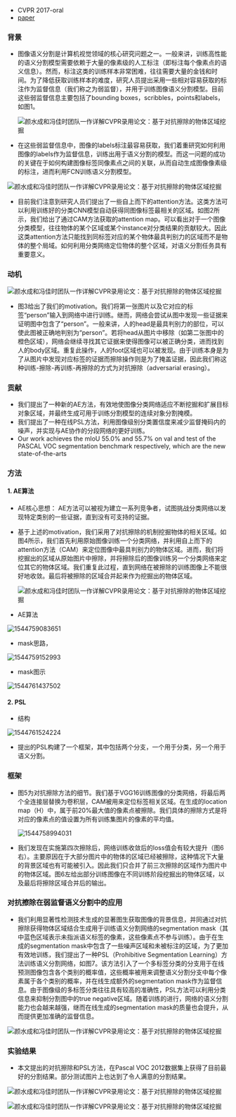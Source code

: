 * CVPR 2017-oral
* [paper](paper/2018-Object%20Region%20Mining%20with%20Adversarial%20Erasing%20A%20Simple%20Classification%20to.pdf)

### 背景

* 图像语义分割是计算机视觉领域的核心研究问题之一。一般来讲，训练高性能的语义分割模型需要依赖于大量的像素级的人工标注（即标注每个像素点的语义信息）。然而，标注这类的训练样本非常困难，往往需要大量的金钱和时间。为了降低获取训练样本的难度，研究人员提出采用一些相对容易获取的标注作为监督信息（我们称之为弱监督），并用于训练图像语义分割模型。目前这些弱监督信息主要包括了bounding boxes，scribbles，points和labels，如图1。

  ![颜水成和冯佳时团队一作详解CVPR录用论文：基于对抗擦除的物体区域挖掘](readme/Object_Region_Mining_with_Adversarial_Erasing_01.png)

* 在这些弱监督信息中，图像的labels标注最容易获取，我们着重研究如何利用图像的labels作为监督信息，训练出用于语义分割的模型。而这一问题的成功的关键在于如何构建图像标签同像素点之间的关联，从而自动生成图像像素级的标注，进而利用FCN训练语义分割模型。

![颜水成和冯佳时团队一作详解CVPR录用论文：基于对抗擦除的物体区域挖掘](readme/Object_Region_Mining_with_Adversarial_Erasing_02.png)

* 目前我们注意到研究人员们提出了一些自上而下的attention方法。这类方法可以利用训练好的分类CNN模型自动获得同图像标签最相关的区域。如图2所示，我们给出了通过CAM方法获取的attention map。可以看出对于一个图像分类模型，往往物体的某个区域或某个instance对分类结果的贡献较大。因此这类attention方法只能找到同标签对应的某个物体最具判别力的区域而不是物体的整个局域。如何利用分类网络定位物体的整个区域，对语义分割任务具有重要意义。

### 动机

![颜水成和冯佳时团队一作详解CVPR录用论文：基于对抗擦除的物体区域挖掘](readme/Object_Region_Mining_with_Adversarial_Erasing_03.png)

* 图3给出了我们的motivation。我们将第一张图片以及它对应的标签“person”输入到网络中进行训练。继而，网络会尝试从图中发现一些证据来证明图中包含了“person”。一般来讲，人的head是最具判别力的部位，可以使此图被正确地判别为“person”。若将head从图片中移除（如第二张图中的橙色区域），网络会继续寻找其它证据来使得图像可以被正确分类，进而找到人的body区域。重复此操作，人的foot区域也可以被发现。由于训练本身是为了从图片中发现对应标签的证据而擦除操作则是为了掩盖证据，因此我们称这种训练-擦除-再训练-再擦除的方式为对抗擦除（adversarial erasing）。

### 贡献

* 我们提出了一种新的AE方法，有效地使图像分类网络适应不断挖掘和扩展目标对象区域，并最终生成可用于训练分割模型的连续对象分割掩模。
* 我们提出了一种在线PSL方法，利用图像级别分类置信度来减少监督掩码内的噪声，并实现与AE协作的分段网络的更好训练。
* Our work achieves the mIoU 55.0% and 55.7% on val and test of the PASCAL VOC segmentation benchmark respectively, which are the new state-of-the-arts 

### 方法

#### 1. AE算法

* AE核心思想： AE方法可以被视为建立一系列竞争者，试图挑战分类网络以发现特定类别的一些证据，直到没有可支持的证据。

* 基于上述的motivation，我们采用了对抗擦除的机制挖掘物体的相关区域。如图4所示，我们首先利用原始图像训练一个分类网络，并利用自上而下的attention方法（CAM）来定位图像中最具判别力的物体区域。进而，我们将挖掘出的区域从原始图片中擦除，并将擦除后的图像训练另一个分类网络来定位其它的物体区域。我们重复此过程，直到网络在被擦除的训练图像上不能很好地收敛。最后将被擦除的区域合并起来作为挖掘出的物体区域。

  ![颜水成和冯佳时团队一作详解CVPR录用论文：基于对抗擦除的物体区域挖掘](readme/Object_Region_Mining_with_Adversarial_Erasing_对抗擦除方法.png)

* AE算法

![1544759083651](readme/Object_Region_Mining_with_Adversarial_Erasing_AE算法.png)

* mask思路，

![1544759152993](readme/Object_Region_Mining_with_Adversarial_Erasing_mask_思想.png)

* mask图示

![1544761437502](readme/Object_Region_Mining_with_Adversarial_Erasing_mask_图示.png)

#### 2. PSL

* 结构

![1544761524224](readme/Object_Region_Mining_with_Adversarial_Erasing_PSL_结构.png)

* 提出的PSL构建了一个框架，其中包括两个分支，一个用于分类，另一个用于语义分割。

### 框架

* 图5为对抗擦除方法的细节。我们基于VGG16训练图像的分类网络，将最后两个全连接层替换为卷积层，CAM被用来定位标签相关区域。在生成的location map（H）中，属于前20%最大值的像素点被擦除。我们具体的擦除方式是将对应的像素点的值设置为所有训练集图片的像素的平均值。

  ![1544758994031](readme/Object_Region_Mining_with_Adversarial_Erasing_对抗擦除框架.png)

* 我们发现在实施第四次擦除后，网络训练收敛后的loss值会有较大提升（图6右）。主要原因在于大部分图片中的物体的区域已经被擦除，这种情况下大量的背景区域也有可能被引入。因此我们只合并了前三次擦除的区域作为图片中的物体区域。图6左给出部分训练图像在不同训练阶段挖掘出的物体区域，以及最后将擦除区域合并后的输出。

### 对抗擦除在弱监督语义分割中的应用

* 我们利用显著性检测技术生成的显著图生获取图像的背景信息，并同通过对抗擦除获得物体区域结合生成用于训练语义分割网络的segmentation mask（其中蓝色区域表示未指派语义标签的像素，这些像素点不参与训练）。由于在生成的segmentation mask中包含了一些噪声区域和未被标注的区域，为了更加有效地训练，我们提出了一种PSL（Prohibitive Segmentation Learning）方法训练语义分割网络，如图7。该方法引入了一个多标签分类的分支用于在线预测图像包含各个类别的概率值，这些概率被用来调整语义分割分支中每个像素属于各个类别的概率，并在线生成额外的segmentation mask作为监督信息。由于图像级的多标签分类往往具有较高的准确性，PSL方法可以利用分类信息来抑制分割图中的true negative区域。随着训练的进行，网络的语义分割能力也会越来越强，继而在线生成的segmentation mask的质量也会提升，从而提供更加准确的监督信息。

![颜水成和冯佳时团队一作详解CVPR录用论文：基于对抗擦除的物体区域挖掘](readme/Object_Region_Mining_with_Adversarial_Erasing_对抗擦除方法在语义分割的应用.png)

### 实验结果

* 本文提出的对抗擦除和PSL方法，在Pascal VOC 2012数据集上获得了目前最好的分割结果。部分测试图片上也达到了令人满意的分割结果。

![颜水成和冯佳时团队一作详解CVPR录用论文：基于对抗擦除的物体区域挖掘](readme/Object_Region_Mining_with_Adversarial_Erasing_实验.png)

![颜水成和冯佳时团队一作详解CVPR录用论文：基于对抗擦除的物体区域挖掘](readme/Object_Region_Mining_with_Adversarial_Erasing_实验_02.png)